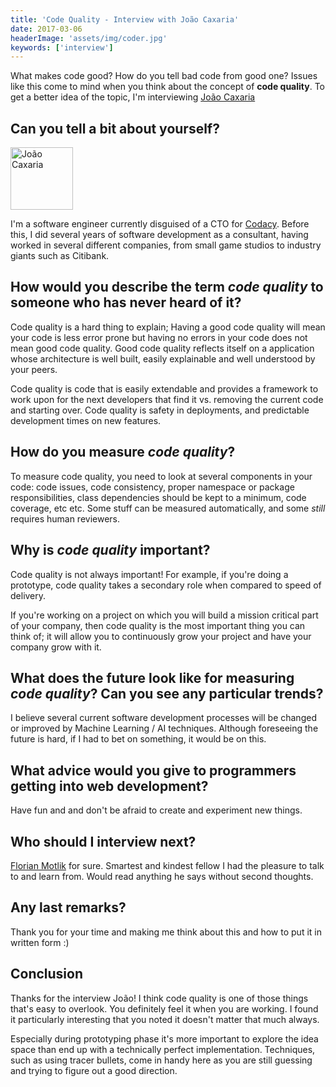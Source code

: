 ```yaml
---
title: 'Code Quality - Interview with João Caxaria'
date: 2017-03-06
headerImage: 'assets/img/coder.jpg'
keywords: ['interview']
---
```


What makes code good? How do you tell bad code from good one? Issues like this come to mind when you think about the concept of **code quality**. To get a better idea of the topic, I'm interviewing [João Caxaria](https://twitter.com/caxaria)

## Can you tell a bit about yourself?

<p>
<span class="author">
  <img src="http://0.gravatar.com/avatar/40405d52c92e546d32046560f4e5c40a?s=200" alt="João Caxaria" class="author" width="100" height="100" />
</span>

I'm a software engineer currently disguised of a CTO for [Codacy](https://www.codacy.com). Before this, I did several years of software development as a consultant, having worked in several different companies, from small game studios to industry giants such as Citibank.
</p>


## How would you describe the term *code quality* to someone who has never heard of it?

Code quality is a hard thing to explain; Having a good code quality will mean your code is less error prone but having no errors in your code does not mean good code quality. Good code quality reflects itself on a application whose architecture is well built, easily explainable and well understood by your peers.

Code quality is code that is easily extendable and provides a framework to work upon for the next developers that find it vs. removing the current code and starting over. Code quality is safety in deployments, and predictable development times on new features.

## How do you measure *code quality*?

To measure code quality, you need to look at several components in your code: code issues, code consistency, proper namespace or package responsibilities, class dependencies should be kept to a minimum, code coverage, etc etc. Some stuff can be measured automatically, and some *still* requires human reviewers.

## Why is *code quality* important?

Code quality is not always important! For example, if you're doing a prototype, code quality takes a secondary role when compared to speed of delivery.

If you're working on a project on which you will build a mission critical part of your company, then code quality is the most important thing you can think of; it will allow you to continuously grow your project and have your company grow with it.

## What does the future look like for measuring *code quality*? Can you see any particular trends?

I believe several current software development processes will be changed or improved by Machine Learning / AI techniques. Although foreseeing the future is hard, if I had to bet on something, it would be on this.

## What advice would you give to programmers getting into web development?

Have fun and and don't be afraid to create and experiment new things.

## Who should I interview next?

[Florian Motlik](https://twitter.com/flomotlik) for sure. Smartest and kindest fellow I had the pleasure to talk to and learn from. Would read anything he says without second thoughts.

## Any last remarks?

Thank you for your time and making me think about this and how to put it in written form :)

## Conclusion

Thanks for the interview João! I think code quality is one of those things that's easy to overlook. You definitely feel it when you are working. I found it particularly interesting that you noted it doesn't matter that much always.

Especially during prototyping phase it's more important to explore the idea space than end up with a technically perfect implementation. Techniques, such as using tracer bullets, come in handy here as you are still guessing and trying to figure out a good direction.
